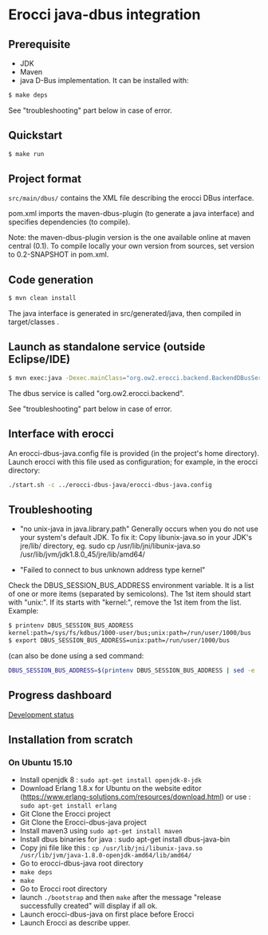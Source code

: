 # Erocci java-dbus integration

## Prerequisite

* JDK
* Maven
* java D-Bus implementation. It can be installed with:

```sh
$ make deps
```

See "troubleshooting" part below in case of error.

## Quickstart

```sh
$ make run
```

## Project format

`src/main/dbus/` contains the XML file describing the erocci DBus interface.

pom.xml imports the maven-dbus-plugin (to generate a java interface)
and specifies dependencies (to compile).

Note: the maven-dbus-plugin version is the one available online at
maven central (0.1). To compile locally your own version from sources,
set version to 0.2-SNAPSHOT in pom.xml.

## Code generation

```sh
$ mvn clean install
```
The java interface is generated in src/generated/java, then compiled in
target/classes .

## Launch as standalone service (outside Eclipse/IDE)

```sh
$ mvn exec:java -Dexec.mainClass="org.ow2.erocci.backend.BackendDBusService"
```

The dbus service is called "org.ow2.erocci.backend".

See "troubleshooting" part below in case of error.

## Interface with erocci

An erocci-dbus-java.config file is provided (in the project's home directory).
Launch erocci with this file used as configuration; for example, in the erocci directory:

```sh
./start.sh -c ../erocci-dbus-java/erocci-dbus-java.config
```

## Troubleshooting


* "no unix-java in java.library.path"
Generally occurs when you do not use your system's default JDK. To fix it:
Copy libunix-java.so in your JDK's jre/lib/<arch> directory, eg.
sudo cp /usr/lib/jni/libunix-java.so /usr/lib/jvm/jdk1.8.0_45/jre/lib/amd64/

* "Failed to connect to bus unknown address type kernel"

Check the DBUS_SESSION_BUS_ADDRESS environment variable. It is a list of one or more items (separated by semicolons).
The 1st item should start with "unix:". If its starts with "kernel:", remove the 1st item from the list.
Example:
```sh
$ printenv DBUS_SESSION_BUS_ADDRESS
kernel:path=/sys/fs/kdbus/1000-user/bus;unix:path=/run/user/1000/bus
$ export DBUS_SESSION_BUS_ADDRESS=unix:path=/run/user/1000/bus
```

(can also be done using a sed command:
```sh
DBUS_SESSION_BUS_ADDRESS=$(printenv DBUS_SESSION_BUS_ADDRESS | sed -e 's/kernel:.*;//' ).
```
## Progress dashboard
<a href="https://github.com/occiware/erocci-dbus-java/blob/master/doc/devstatus.md" class="module">Development status</a>

## Installation from scratch
### On Ubuntu 15.10
* Install openjdk 8 : ```sudo apt-get install openjdk-8-jdk``` 
* Download Erlang 1.8.x for Ubuntu on the website editor (https://www.erlang-solutions.com/resources/download.html) or use : 
```sudo apt-get install erlang```
* Git Clone the Erocci project
* Git Clone the Erocci-dbus-java project
* Install maven3 using  ```sudo apt-get install maven```
* Install dbus binaries for java : sudo apt-get install dbus-java-bin
* Copy jni file like this : ```cp /usr/lib/jni/libunix-java.so /usr/lib/jvm/java-1.8.0-openjdk-amd64/lib/amd64/```
* Go to erocci-dbus-java root directory
* ```make deps```
* ```make```
* Go to Erocci root directory
* launch ```./bootstrap``` and then ```make``` after the message "release successfully created" will display if all ok.
* Launch erocci-dbus-java on first place before Erocci
* Launch Erocci as describe upper.



